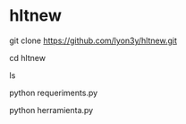 # hltnew
git clone https://github.com/lyon3y/hltnew.git

cd hltnew

ls

python requeriments.py  

python herramienta.py
